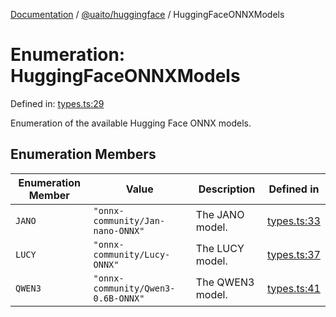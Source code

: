 [Documentation](README.md) / [@uaito/huggingface](@uaito.huggingface.md) / HuggingFaceONNXModels

# Enumeration: HuggingFaceONNXModels

Defined in: [types.ts:29](https://github.com/elribonazo/uaito/blob/6221ee7c386b2b81ffabf3afeba7096c8ae881a2/packages/huggingFace/src/types.ts#L29)

Enumeration of the available Hugging Face ONNX models.

## Enumeration Members

| Enumeration Member | Value | Description | Defined in |
| ------ | ------ | ------ | ------ |
| <a id="jano"></a> `JANO` | `"onnx-community/Jan-nano-ONNX"` | The JANO model. | [types.ts:33](https://github.com/elribonazo/uaito/blob/6221ee7c386b2b81ffabf3afeba7096c8ae881a2/packages/huggingFace/src/types.ts#L33) |
| <a id="lucy"></a> `LUCY` | `"onnx-community/Lucy-ONNX"` | The LUCY model. | [types.ts:37](https://github.com/elribonazo/uaito/blob/6221ee7c386b2b81ffabf3afeba7096c8ae881a2/packages/huggingFace/src/types.ts#L37) |
| <a id="qwen3"></a> `QWEN3` | `"onnx-community/Qwen3-0.6B-ONNX"` | The QWEN3 model. | [types.ts:41](https://github.com/elribonazo/uaito/blob/6221ee7c386b2b81ffabf3afeba7096c8ae881a2/packages/huggingFace/src/types.ts#L41) |
